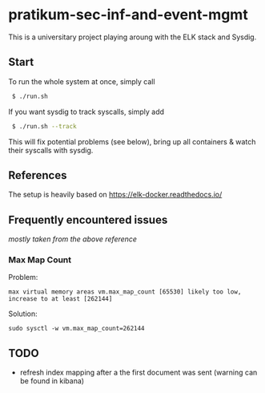 # pratikum-sec-inf-and-event-mgmt
This is a universitary project playing aroung with the ELK stack and Sysdig.

## Start
To run the whole system at once, simply call
```bash
 $ ./run.sh
```
If you want sysdig to track syscalls, simply add
```bash
 $ ./run.sh --track
```
This will fix potential problems (see below), bring up all containers & watch their syscalls with sysdig.

## References
The setup is heavily based on https://elk-docker.readthedocs.io/

## Frequently encountered issues
_mostly taken from the above reference_

### Max Map Count
Problem:
```
max virtual memory areas vm.max_map_count [65530] likely too low, increase to at least [262144]
```
Solution: 
```
sudo sysctl -w vm.max_map_count=262144
```
## TODO
 - refresh index mapping after a the first document was sent (warning can be found in kibana)

